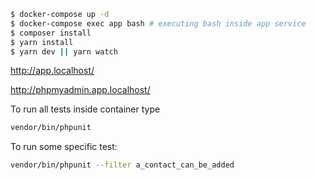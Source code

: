 ```bash
$ docker-compose up -d
$ docker-compose exec app bash # executing bash inside app service
$ composer install
$ yarn install
$ yarn dev || yarn watch
```
http://app.localhost/

http://phpmyadmin.app.localhost/ 

To run all tests inside container type
```bash
vendor/bin/phpunit
```
To run some specific test:
```bash
vendor/bin/phpunit --filter a_contact_can_be_added
```